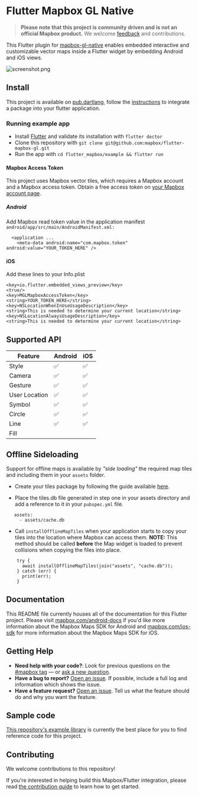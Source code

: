 # Flutter Mapbox GL Native

> **Please note that this project is community driven and is not an official Mapbox product.** We welcome [feedback](https://github.com/tobrun/flutter-mapbox-gl/issues) and contributions.

This Flutter plugin for [mapbox-gl-native](https://github.com/mapbox/mapbox-gl-native) enables
embedded interactive and customizable vector maps inside a Flutter widget by embedding Android and iOS views.

![screenshot.png](screenshot.png)

## Install
This project is available on [pub.dartlang](https://pub.dartlang.org/packages/mapbox_gl), follow the [instructions](https://flutter.dev/docs/development/packages-and-plugins/using-packages#adding-a-package-dependency-to-an-app) to integrate a package into your flutter application.

### Running example app

- Install [Flutter](https://flutter.io/get-started/) and validate its installation with `flutter doctor`
- Clone this repository with `git clone git@github.com:mapbox/flutter-mapbox-gl.git`
- Run the app with `cd flutter_mapbox/example && flutter run`

#### Mapbox Access Token

This project uses Mapbox vector tiles, which requires a Mapbox account and a Mapbox access token. Obtain a free access token on [your Mapbox account page](https://www.mapbox.com/account/access-tokens/).

##### Android
Add Mapbox read token value in the application manifest ```android/app/src/main/AndroidManifest.xml:```

```<manifest ...
  <application ...
    <meta-data android:name="com.mapbox.token" android:value="YOUR_TOKEN_HERE" />
```

#### iOS
Add these lines to your Info.plist

```plist
<key>io.flutter.embedded_views_preview</key>
<true/>
<key>MGLMapboxAccessToken</key>
<string>YOUR_TOKEN_HERE</string>
<key>NSLocationWhenInUseUsageDescription</key>
<string>This is needed to determine your current location</string>
<key>NSLocationAlwaysUsageDescription</key>
<string>This is needed to determine your current location</string>
```


## Supported API

| Feature | Android | iOS |
| ------ | ------ | ----- |
| Style | :white_check_mark:   | :white_check_mark: |
| Camera | :white_check_mark:   | :white_check_mark: |
| Gesture | :white_check_mark:   | :white_check_mark: |
| User Location | :white_check_mark: | :white_check_mark: |
| Symbol | :white_check_mark:   | :white_check_mark: |
| Circle | :white_check_mark:   | :white_check_mark: |
| Line | :white_check_mark:   | :white_check_mark: |
| Fill |   |  |

## Offline Sideloading

Support for offline maps is available by *"side loading"* the required map tiles and including them in your `assets` folder.

* Create your tiles package by following the guide available [here](https://docs.mapbox.com/ios/maps/overview/offline/).

* Place the tiles.db file generated in step one in your assets directory and add a reference to it in your `pubspec.yml` file.

```
   assets:
     - assets/cache.db
```

* Call `installOfflineMapTiles` when your application starts to copy your tiles into the location where Mapbox can access them.  **NOTE:** This method should be called **before** the Map widget is loaded to prevent collisions when copying the files into place.
 
```
    try {
      await installOfflineMapTiles(join("assets", "cache.db"));
    } catch (err) {
      print(err);
    }
```

## Documentation

This README file currently houses all of the documentation for this Flutter project. Please visit [mapbox.com/android-docs](https://www.mapbox.com/android-docs/) if you'd like more information about the Mapbox Maps SDK for Android and [mapbox.com/ios-sdk](https://www.mapbox.com/ios-sdk/) for more information about the Mapbox Maps SDK for iOS.

## Getting Help

- **Need help with your code?**: Look for previous questions on the [#mapbox tag](https://stackoverflow.com/questions/tagged/mapbox+android) — or [ask a new question](https://stackoverflow.com/questions/tagged/mapbox+android).
- **Have a bug to report?** [Open an issue](https://github.com/tobrun/flutter-mapbox-gl/issues/new). If possible, include a full log and information which shows the issue.
- **Have a feature request?** [Open an issue](https://github.com/tobrun/flutter-mapbox-gl/issues/new). Tell us what the feature should do and why you want the feature.

## Sample code

[This repository's example library](https://github.com/tobrun/flutter-mapbox-gl/tree/master/example/lib) is currently the best place for you to find reference code for this project.

## Contributing

We welcome contributions to this repository!

If you're interested in helping build this Mapbox/Flutter integration, please read [the contribution guide](https://github.com/tobrun/flutter-mapbox-gl/blob/master/CONTRIBUTING.md) to learn how to get started.
